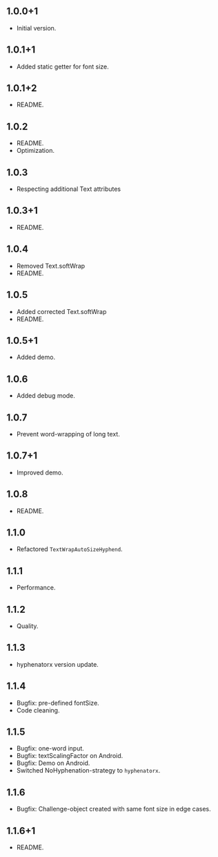 ## 1.0.0+1

- Initial version.

## 1.0.1+1

- Added static getter for font size.

## 1.0.1+2

- README.

## 1.0.2

- README.
- Optimization.

## 1.0.3

- Respecting additional Text attributes

## 1.0.3+1

- README.

## 1.0.4

- Removed Text.softWrap
- README.

## 1.0.5

- Added corrected Text.softWrap
- README.

## 1.0.5+1

- Added demo.

## 1.0.6

- Added debug mode.

## 1.0.7

- Prevent word-wrapping of long text.

## 1.0.7+1

- Improved demo.

## 1.0.8

- README.

## 1.1.0

- Refactored `TextWrapAutoSizeHyphend`.

## 1.1.1

- Performance.

## 1.1.2

- Quality.

## 1.1.3

- hyphenatorx version update.

## 1.1.4

- Bugfix: pre-defined fontSize.
- Code cleaning.

## 1.1.5

- Bugfix: one-word input.
- Bugfix: textScalingFactor on Android.
- Bugfix: Demo on Android.
- Switched NoHyphenation-strategy to `hyphenatorx`.

## 1.1.6 

- Bugfix: Challenge-object created with same font size in edge cases.

## 1.1.6+1 

- README.